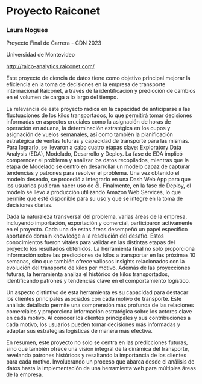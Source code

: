 # Proyecto Raiconet

### Laura Nogues 

Proyecto Final de Carrera - CDN 2023

Universidad de Montevideo 

http://raico-analytics.raiconet.com/


Este proyecto de ciencia de datos tiene como objetivo principal mejorar la eficiencia en la toma de decisiones en la empresa de transporte internacional Raiconet, a través de la identificación y predicción de cambios en el volumen de carga a lo largo del tiempo. 


La relevancia de este proyecto radica en la capacidad de anticiparse a las fluctuaciones de los kilos transportados, lo que permitirá tomar decisiones informadas en aspectos cruciales como la asignación de horas de operación en aduana, la determinación estratégica en los cupos y asignación de vuelos semanales, así como también la planificación estratégica de ventas futuras y capacidad de transporte para las mismas. 
Para lograrlo, se llevaron a cabo cuatro etapas clave: Exploratory Data Analysis (EDA), Modelado, Desarrollo y Deploy. La fase de EDA implicó comprender el problema y analizar los datos recopilados, mientras que la etapa de Modelado se centró en desarrollar un modelo capaz de capturar tendencias y patrones para resolver el problema. Una vez obtenido el modelo deseado, se procedió a integrarlo en una Dash Web App para que los usuarios pudieran hacer uso de él. Finalmente, en la fase de Deploy, el modelo se llevo a producción utilizando Amazon Web Services, lo que permite que esté disponible para su uso y que se integre en la toma de decisiones diarias.

Dada la naturaleza transversal del problema, varias áreas de la empresa, incluyendo importación, exportación y comercial, participaron activamente en el proyecto. Cada una de estas áreas desempeñó un papel específico aportando domain knowledge a la resolución del desafío. Estos conocimientos fueron vitales para validar en las distintas etapas del proyecto los resultados obtenidos. La herramienta final no solo proporciona información sobre las predicciones de kilos a transportar en las próximas 10 semanas, sino que también ofrece valiosos insights relacionados con la evolución del transporte de kilos por motivo. Además de las proyecciones futuras, la herramienta analiza el histórico de kilos transportados, identificando patrones y tendencias clave en el comportamiento logístico.

Un aspecto distintivo de esta herramienta es su capacidad para destacar los clientes principales asociados con cada motivo de transporte. Este análisis detallado permite una comprensión más profunda de las relaciones comerciales y proporciona información estratégica sobre los actores clave en cada motivo. Al conocer los clientes principales y sus contribuciones a cada motivo, los usuarios pueden tomar decisiones más informadas y adaptar sus estrategias logísticas de manera más efectiva.

En resumen, este proyecto no solo se centra en las predicciones futuras, sino que también ofrece una visión integral de la dinámica del transporte, revelando patrones históricos y resaltando la importancia de los clientes para cada motivo. Involucrando un proceso que abarca desde el análisis de datos hasta la implementación de una herramienta web para múltiples áreas de la empresa.

